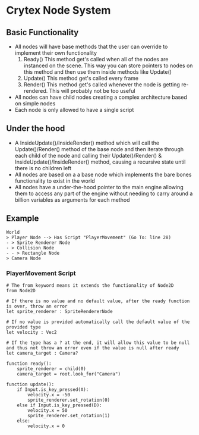 # Crytex Node System

## Basic Functionality
- All nodes will have base methods that the user can override to implement their own functionality
    1. Ready()
        This method get's called when all of the nodes are instanced on the scene. This way you can store pointers to nodes on this method and then use them inside methods like Update()
    2. Update()
        This method get's called every frame
    3. Render()
        This method get's called whenever the node is getting re-rendered. This will probably not be too useful
- All nodes can have child nodes creating a complex architecture based on simple nodes
- Each node is only allowed to have a single script

## Under the hood
- A InsideUpdate()/InsideRender() method which will call the Update()/Render() method of the base node and then iterate through each child of the node and calling their Update()/Render() & InsideUpdate()/InsideRender() method, causing a recursive state until there is no children left
- All nodes are based on a a base node which implements the bare bones functionality to exist in the world
- All nodes have a under-the-hood pointer to the main engine allowing them to access any part of the engine without needing to carry    around a billion variables as arguments for each method
  
## Example
```
World
> Player Node --> Has Script "PlayerMovement" (Go To: line 28)
- > Sprite Renderer Node
- > Collision Node
- - > Rectangle Node
> Camera Node
```
### PlayerMovement Script
``` 
# The from keyword means it extends the functionality of Node2D
from Node2D

# If there is no value and no default value, after the ready function is over, throw an error
let sprite_renderer : SpriteRendererNode

# If no value is provided automatically call the default value of the provided type
let velocity : Vec2

# If the type has a ? at the end, it will allow this value to be null and thus not throw an error even if the value is null after ready
let camera_target : Camera?

function ready():
    sprite_renderer = child(0)
    camera_target = root.look_for("Camera")

function update():
    if Input.is_key_pressed(A):
        velocity.x = -50
        sprite_renderer.set_rotation(0)
    else if Input.is_key_pressed(D):
        velocity.x = 50
        sprite_renderer.set_rotation(1)
    else:
        velocity.x = 0
```
